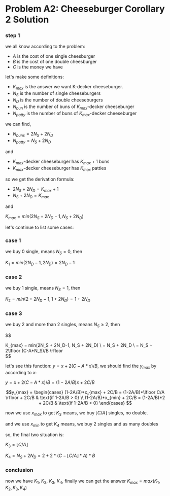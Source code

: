 # Problem A2: Cheeseburger Corollary 2 Solution

### step 1
we all know according to the problem:
- $A$ is the cost of one single cheesburger
- $B$ is the cost of one double cheesburger
- $C$ is the money we have

let's make some definitions:
- $K_{max}$ is the answer we want K-decker cheeseburger.
- $N_S$ is the number of single cheeseburgers
- $N_D$ is the number of double cheeseburgers
- $N_{bun}$ is the number of buns of $K_{max}$-decker cheeseburger
- $N_{patty}$ is the number of buns of $K_{max}$-decker cheeseburger

we can find,

- $N_{buns} = 2N_S + 2N_D$
- $N_{patty} = N_S + 2N_D$

and

- $K_{max}$-decker cheeseburger has $K_{max} + 1$ buns
- $K_{max}$-decker cheeseburger has $K_{max}$ patties

so we get the derivation formula: 

- $2N_S + 2N_D = K_{max} + 1$
- $N_S + 2N_D = K_{max}$

and 

$K_{max} = min(2N_S + 2N_D-1, N_S + 2N_D)$

let's continue to list some cases:

### case 1
we buy 0 single, means $N_S = 0$, then 

$K_{1} = min(2N_D-1, 2N_D) = 2N_D - 1$

### case 2
we buy 1 single, means $N_S = 1$, then 

$K_{2} = min(2 + 2N_D-1, 1 + 2N_D) = 1+2N_D$

### case 3
we buy 2 and more than 2 singles, means $N_S \geq 2$, then 

$$

K_{max} = min(2N_S + 2N_D-1, N_S + 2N_D) \\
= N_S + 2N_D \\
= N_S + 2\lfloor (C-A*N_S)/B \rfloor   
$$

let's see this function: $y = x + 2(C-A*x)/B$, we should find the $y_{max}$ by according to $x$:

$y = x + 2(C-A*x)/B = (1-2A/B)x + 2C/B$

$$y_{max} = 
    \begin{cases}
    (1-2A/B)*x_{max} + 2C/B = (1-2A/B)*\lfloor C/A \rfloor + 2C/B & \text{if 1-2A/B > 0} \\
    (1-2A/B)*x_{min} + 2C/B = (1-2A/B)*2 + 2C/B & \text{if 1-2A/B < 0} 
    \end{cases}
$$

now we use $x_{max}$ to get $K_3$ means, we buy $\lfloor C/A \rfloor$ singles, no double.

and we use $x_{min}$ to get $K_4$ means, we buy 2 singles and as many doubles 

so, the final two situation is:

$K_3 = \lfloor C/A \rfloor$

$K_4 = N_S + 2N_D = 2 + 2 * (C - \lfloor C/A \rfloor * A) * B$

### conclusion

now we have $K_1$, $K_2$, $K_3$, $K_4$, finally we can get the answer $K_{max} = max(K_1, K_2, K_3, K_4)$


